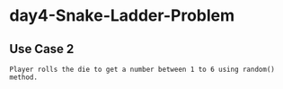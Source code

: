 # day4-Snake-Ladder-Problem
## Use Case 2
    Player rolls the die to get a number between 1 to 6 using random() method.